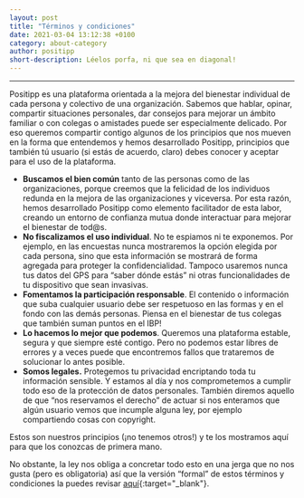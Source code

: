 ```yaml
---
layout: post
title: "Términos y condiciones"
date: 2021-03-04 13:12:38 +0100
category: about-category
author: positipp
short-description: Léelos porfa, ni que sea en diagonal!
---
```


-----

Positipp es una plataforma orientada a la mejora del bienestar
individual de cada persona y colectivo de una organización. Sabemos que
hablar, opinar, compartir situaciones personales, dar consejos para
mejorar un ámbito familiar o con colegas o amistades puede ser
especialmente delicado. Por eso queremos compartir contigo algunos de
los principios que nos mueven en la forma que entendemos y hemos
desarrollado Positipp, principios que también tú usuario (si estás de
acuerdo, claro) debes conocer y aceptar para el uso de la plataforma.

-   **Buscamos el bien común** tanto de las personas como de las
    organizaciones, porque creemos que la felicidad de los individuos
    redunda en la mejora de las organizaciones y viceversa. Por esta
    razón, hemos desarrollado Positipp como elemento facilitador de esta
    labor, creando un entorno de confianza mutua donde interactuar para
    mejorar el bienestar de tod@s.
-   **No fiscalizamos el uso individual**. No te espiamos ni te
    exponemos. Por ejemplo, en las encuestas nunca mostraremos la opción
    elegida por cada persona, sino que esta información se mostrará de
    forma agregada para proteger la confidencialidad. Tampoco usaremos
    nunca tus datos del GPS para “saber dónde estás” ni otras
    funcionalidades de tu dispositivo que sean invasivas.
-   **Fomentamos la participación responsable**. El contenido o
    información que suba cualquier usuario debe ser respetuoso en las
    formas y en el fondo con las demás personas. Piensa en el bienestar
    de tus colegas que también suman puntos en el IBP!
-   **Lo hacemos lo mejor que podemos**. Queremos una plataforma
    estable, segura y que siempre esté contigo. Pero no podemos estar
    libres de errores y a veces puede que encontremos fallos que
    trataremos de solucionar lo antes posible.
-   **Somos legales.** Protegemos tu privacidad encriptando toda tu
    información sensible. Y estamos al día y nos comprometemos a cumplir
    todo eso de la protección de datos personales. También diremos
    aquello de que “nos reservamos el derecho” de actuar si nos
    enteramos que algún usuario vemos que incumple alguna ley, por
    ejemplo compartiendo cosas con copyright.

Estos son nuestros principios (¡no tenemos otros!) y te los mostramos
aquí para que los conozcas de primera mano.

No obstante, la ley nos obliga a concretar todo esto en una jerga que no
nos gusta (pero es obligatoria) así que la versión “formal” de estos
términos y condiciones la puedes revisar
[aquí](https://www.moonshots.es/positipp/terms.html "T&C"){:target="_blank"}.
